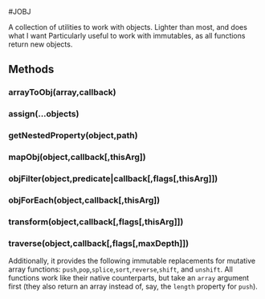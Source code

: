#JOBJ

A collection of utilities to work with objects. Lighter than most, and does what I want
Particularly useful to work with immutables, as all functions return new objects.

## Methods

### arrayToObj(array,callback)

### assign(...objects)

### getNestedProperty(object,path)

### mapObj(object,callback[,thisArg])

### objFilter(object,predicate|callback[,flags[,thisArg]])

### objForEach(object,callback[,thisArg])

### transform(object,callback[,flags[,thisArg]])

### traverse(object,callback[,flags[,maxDepth]])

Additionally, it provides the following immutable replacements for mutative array functions:
`push`,`pop`,`splice`,`sort`,`reverse`,`shift`, and `unshift`.
All functions work like their native counterparts, but take an `array` argument first
(they also return an array instead of, say, the `length` property for `push`).
